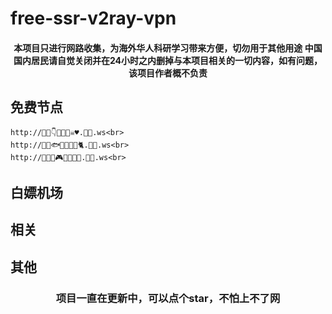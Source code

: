 # free-ssr-v2ray-vpn

<h4 align="center">本项目只进行网路收集，为海外华人科研学习带来方便，切勿用于其他用途
中国国内居民请自觉关闭并在24小时之内删掉与本项目相关的一切内容，如有问题，该项目作者概不负责</h4>

## 免费节点
    http://🏈🌙👇🌊🐵🐝☠♥.🍕💩.ws<br>
    http://🤠🥖🐟🐔🍇🐶🍇🐈.🍕💩.ws<br>
    http://🍋🖕✊🎮🍑💯🐏🥑.🍕💩.ws<br>

## 白嫖机场


## 相关

## 其他


<h3 align="center">项目一直在更新中，可以点个star，不怕上不了网</h3>
